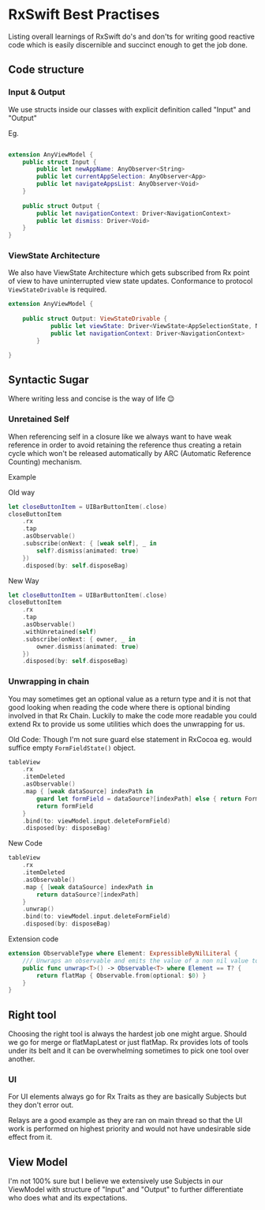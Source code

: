 # RxSwift Best Practises

Listing overall learnings of RxSwift do's and don'ts for writing good reactive code which is easily discernible and succinct enough to get the job done.


## Code structure

### Input & Output

We use structs inside our classes with explicit definition called "Input" and "Output"

Eg.
```swift

extension AnyViewModel {
    public struct Input {
        public let newAppName: AnyObserver<String>
        public let currentAppSelection: AnyObserver<App>
        public let navigateAppsList: AnyObserver<Void>
    }
    
    public struct Output {
        public let navigationContext: Driver<NavigationContext>
        public let dismiss: Driver<Void>
    }
}

```


### ViewState Architecture

We also have ViewState Architecture which gets subscribed from Rx point of view to have uninterrupted view state updates. Conformance to protocol `ViewStateDrivable` is required.

```swift
extension AnyViewModel {
	
	public struct Output: ViewStateDrivable {
	        public let viewState: Driver<ViewState<AppSelectionState, Never, Never, Never>>
	        public let navigationContext: Driver<NavigationContext>
	    }

}
```


## Syntactic Sugar

Where writing less and concise is the way of life 😌

### Unretained Self
When referencing self in a closure like we always want to have weak reference in order to avoid retaining the reference thus creating a retain cycle which won't be released automatically by ARC (Automatic Reference Counting) mechanism.

Example

Old way
```swift
let closeButtonItem = UIBarButtonItem(.close)
closeButtonItem
    .rx
    .tap
    .asObservable()
    .subscribe(onNext: { [weak self], _ in
        self?.dismiss(animated: true)
    })
    .disposed(by: self.disposeBag)
```


New Way
```swift
let closeButtonItem = UIBarButtonItem(.close)
closeButtonItem
    .rx
    .tap
    .asObservable()
    .withUnretained(self)
    .subscribe(onNext: { owner, _ in
        owner.dismiss(animated: true)
    })
    .disposed(by: self.disposeBag)
```



### Unwrapping in chain

You may sometimes get an optional value as a return type and it is not that good looking when reading the code where there is optional binding involved in that Rx Chain.
Luckily to make the code more readable you could extend Rx to provide us some utilities which does the unwrapping for us.


Old Code: Though I'm not sure guard else statement in RxCocoa eg. would suffice empty `FormFieldState()` object.

```swift
tableView
    .rx
    .itemDeleted
    .asObservable()
    .map { [weak dataSource] indexPath in
        guard let formField = dataSource?[indexPath] else { return FormFieldState() } // Optional unwrap
        return formField
    }
    .bind(to: viewModel.input.deleteFormField)
    .disposed(by: disposeBag)
```

New Code
```swift
tableView
    .rx
    .itemDeleted
    .asObservable()
    .map { [weak dataSource] indexPath in
        return dataSource?[indexPath]
    }
    .unwrap()
    .bind(to: viewModel.input.deleteFormField)
    .disposed(by: disposeBag)
```

Extension code
```swift
extension ObservableType where Element: ExpressibleByNilLiteral {
    /// Unwraps an observable and emits the value of a non nil value to the Rx stream, or stops the stream if the value is nil.
    public func unwrap<T>() -> Observable<T> where Element == T? {
        return flatMap { Observable.from(optional: $0) }
    }
}
```


## Right tool

Choosing the right tool is always the hardest job one might argue. Should we go for merge or flatMapLatest or just flatMap. Rx provides lots of tools under its belt and it can be overwhelming sometimes to pick one tool over another.

### UI

For UI elements always go for Rx Traits as they are basically Subjects but they don't error out.

Relays are a good example as they are ran on main thread so that the UI work is performed on highest priority and would not have undesirable side effect from it.


## View Model

I'm not 100% sure but I believe we extensively use Subjects in our ViewModel with structure of "Input" and "Output" to further differentiate who does what and its expectations.




